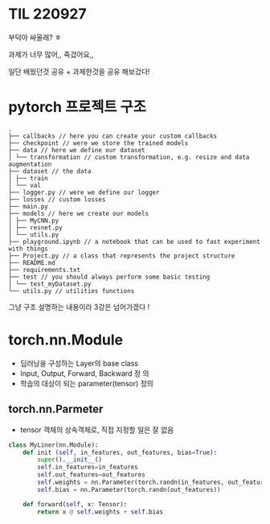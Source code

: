 # TIL 220927

부덕아 싸울래? ㅎ 

과제가 너무 많어,, 
죽겄어요,,

일단 배웠던것 공유 + 과제한것을 공유 해보겄다! 

# pytorch 프로젝트 구조

~~~
.
├── callbacks // here you can create your custom callbacks
├── checkpoint // were we store the trained models
├── data // here we define our dataset
│ └── transformation // custom transformation, e.g. resize and data augmentation
├── dataset // the data
│ ├── train
│ └── val
├── logger.py // were we define our logger
├── losses // custom losses
├── main.py
├── models // here we create our models
│ ├── MyCNN.py
│ ├── resnet.py
│ └── utils.py
├── playground.ipynb // a notebook that can be used to fast experiment with things
├── Project.py // a class that represents the project structure
├── README.md
├── requirements.txt
├── test // you should always perform some basic testing
│ └── test_myDataset.py
└── utils.py // utilities functions
~~~

그냥 구조 설명하는 내용이라 3강은 넘어가겠다 !


# torch.nn.Module


- 딥러닝을 구성하는 Layer의 base class
- Input, Output, Forward, Backward 정 의
- 학습의 대상이 되는 parameter(tensor) 정의

## torch.nn.Parmeter

- tensor 객체의 상속객체로, 직접 지정할 일은 잘 없음 

~~~python
class MyLiner(nn.Module):
    def init (self, in_features, out_features, bias=True):
        super().__init__()
        self.in_features=in_features
        self.out_features=out_features
        self.weights = nn.Parameter(torch.randn(in_features, out_features)) 
        self.bias = nn.Parameter(torch.randn(out_features))

    def forward(self, x: Tensor):
        return x @ self.weights + self.bias
~~~